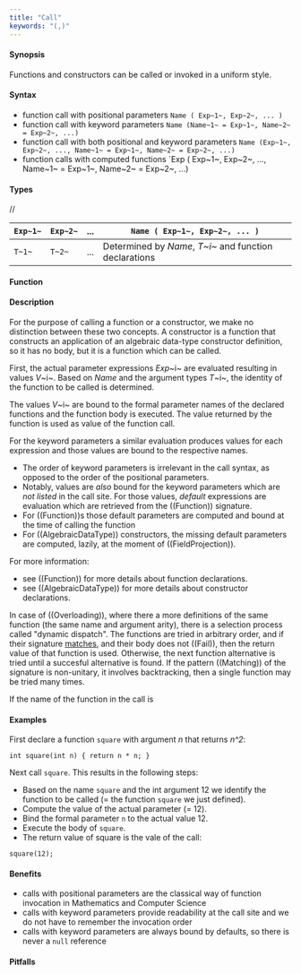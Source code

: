 ```yaml
---
title: "Call"
keywords: "(,)"
---
```


#### Synopsis

Functions and constructors can be called or invoked in a uniform style.

#### Syntax

* function call with positional parameters `Name ( Exp~1~, Exp~2~, ... )`
* function call with keyword parameters `Name (Name~1~ = Exp~1~, Name~2~ = Exp~2~, ...)`
* function call with both positional and keyword parameters `Name (Exp~1~, Exp~2~, ..., Name~1~ = Exp~1~, Name~2~ = Exp~2~, ...)`
* function calls with computed functions `Exp ( Exp~1~, Exp~2~, ..., Name~1~ = Exp~1~, Name~2~ = Exp~2~, ...) 

#### Types

//

| `Exp~1~`  | `Exp~2~` | ... | `Name ( Exp~1~, Exp~2~, ... )`  |
| --- | --- | --- | --- |
| `T~1~`    | `T~2~`   | ... | Determined by _Name_, _T~i~_ and function declarations  |


#### Function

#### Description

For the purpose of calling a function or a constructor, we make no distinction between these two concepts.
A constructor is a function that constructs an application of an algebraic data-type constructor definition,
so it has no body, but it is a function which can be called.

First, the actual parameter expressions _Exp_~i~ are evaluated resulting in values _V_~i~.
Based on _Name_ and the argument types _T_~i~, the identity of the function to be called is determined.

The values _V_~i~ are bound to the formal parameter names of the 
declared functions and the function body is executed.
The value returned by the function is used as value of the function call.

For the keyword parameters a similar evaluation produces values for each expression and those values
are bound to the respective names. 
* The order of keyword parameters is irrelevant in the call syntax, as opposed to the order of the positional parameters. 
* Notably, values are _also_ bound for the keyword parameters which are _not listed_ in the call site. For those values, _default_ expressions are evaluation which are retrieved from the ((Function)) signature. 
* For ((Function))s those default parameters are computed and bound at the time of calling the function
* For ((AlgebraicDataType)) constructors, the missing default parameters are computed, lazily, at the moment of ((FieldProjection)).

For more information:
* see ((Function)) for more details about function declarations.
* see ((AlgebraicDataType)) for more details about constructor declarations.

In case of ((Overloading)), where there a more definitions of the same function (the same name and argument arity), there is a selection process called "dynamic dispatch". The functions are tried in arbitrary order,
and if their signature [matches]((Matching)), and their body does not ((Fail)), then the return value of that function is used. Otherwise, the next function alternative is tried until a succesful alternative is found. 
If the pattern ((Matching)) of the signature is non-unitary, it involves backtracking, then a single function
may be tried many times.

If the name of the function in the call is

#### Examples

First declare a function `square` with argument _n_ that returns _n^2_:
```rascal-shell,continue
int square(int n) { return n * n; }
```

Next call `square`. This results in the following steps:

* Based on the name `square` and the int argument 12 we identify the function to be called
  (= the function `square` we just defined).
* Compute the value of the actual parameter (= 12).
* Bind the formal parameter `n` to the actual value 12.
* Execute the body of `square`.
* The return value of square is the vale of the call:

```rascal-shell,continue
square(12);
```

#### Benefits

* calls with positional parameters are the classical way of function invocation in Mathematics and Computer Science
* calls with keyword parameters provide readability at the call site and we do not have to remember the invocation order
* calls with keyword parameters are always bound by defaults, so there is never a `null` reference

#### Pitfalls

